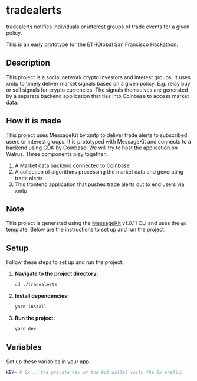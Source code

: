 # tradealerts

tradealerts notifies individuals or interest groups of trade events for a given policy.

This is an early prototype for the ETHGlobal San Francisco Hackathon.

## Description

This project is a social network crypto investors and interest groups.
It uses xmtp to timely deliver market signals based on a given policy.
E.g. relay buy or sell signals for crypto currencies.
The signals themselves are generated by a separate backend application that ties into Coinbase to access market data.

## How it is made

This project uses MessageKit by xmtp to deliver trade alerts to subscribed users or interest groups.
It is prototyped with MessageKit and connects to a backend using CDK by Coinbase.
We will try to host the application on Walrus.
Three components play together:

1. A Market data backend connected to Coinbase
2. A collection of algorithms processing the market data and generating trade alerts
3. This frontend application that pushes trade alerts out to end users via xmtp

## Note

This project is generated using the [MessageKit](https://message-kit.vercel.app) v1.0.11 CLI and uses the `gm` template. Below are the instructions to set up and run the project.

## Setup

Follow these steps to set up and run the project:

1. **Navigate to the project directory:**

    ```sh
    cd ./tradealerts
    ```

2. **Install dependencies:**

    ```sh
    yarn install
    ```

3. **Run the project:**

    ```sh
    yarn dev
    ```

## Variables

Set up these variables in your app

```sh
KEY= # 0x... the private key of the bot wallet (with the 0x prefix)
```
